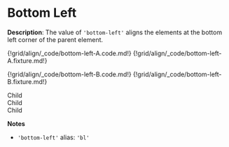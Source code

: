 # Bottom Left

__Description__: The value of `'bottom-left'` aligns the elements at the bottom left corner of the parent element.

{!grid/align/_code/bottom-left-A.code.md!}
{!grid/align/_code/bottom-left-A.fixture.md!}

{!grid/align/_code/bottom-left-B.code.md!}
{!grid/align/_code/bottom-left-B.fixture.md!}

<div class="align-ex-bottom-left">
  <div class="child">Child</div>
  <div class="child">Child</div>
  <div class="child">Child</div>
</div>

__Notes__

+ `'bottom-left'` alias: `'bl'`

<div class="cf"></div>
<div class="end"></div>

